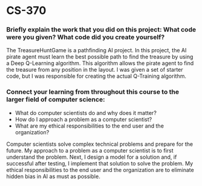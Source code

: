 # CS-370

### Briefly explain the work that you did on this project: What code were you given? What code did you create yourself?
The TreasureHuntGame is a pathfinding AI project. In this project, the AI pirate agent must learn the best possible path to find the treasure by using a Deep Q-Learning algorithm. This algorithm allows the pirate agent to find the treasure from any position in the layout. I was given a set of starter code, but I was responsible for creating the actual Q-Training algorithm.

### Connect your learning from throughout this course to the larger field of computer science:
* What do computer scientists do and why does it matter?
* How do I approach a problem as a computer scientist?
* What are my ethical responsibilities to the end user and the organization?

Computer scientists solve complex technical problems and prepare for the future. My approach to a problem as a computer scientist is to first understand the problem. Next, I design a model for a solution and, if successful after testing, I implement that solution to solve the problem. My ethical responsibilities to the end user and the organization are to eliminate hidden bias in AI as must as possible.
